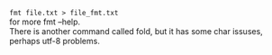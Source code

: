 `fmt file.txt > file_fmt.txt`  
for more fmt &#8211;help.  
There is another command called fold, but it has some char issuses, perhaps utf-8 problems.